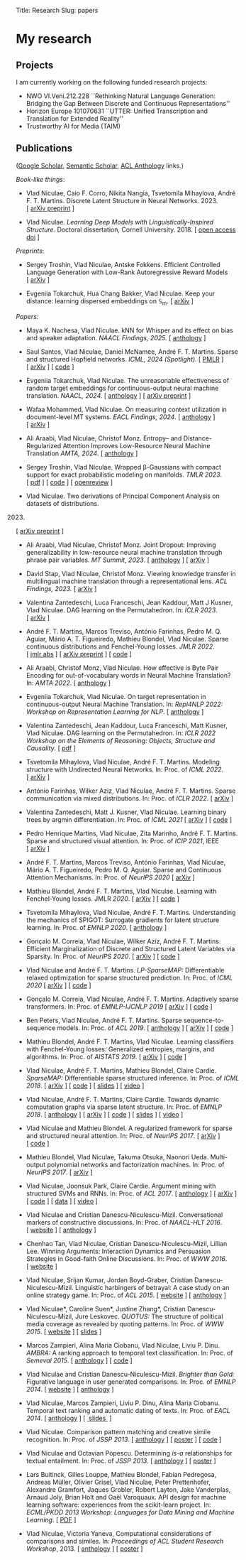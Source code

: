 Title: Research
Slug: papers

# My research

## Projects
I am currently working on the following funded research projects:

 - NWO VI.Veni.212.228 ``Rethinking Natural Language Generation: Bridging the Gap Between Discrete and Continuous Representations''
 - Horizon Europe 101070631 ``UTTER: Unified Transcription and Translation for
   Extended Reality''
 - Trustworthy AI for Media (TAIM)

## Publications

([Google Scholar](https://scholar.google.com/citations?user=7_3UAgQAAAAJ),
[Semantic Scholar](https://www.semanticscholar.org/author/2114966),
[ACL Anthology](https://aclweb.org/anthology/people/vlad-niculae) links.)

*Book-like things*:

* Vlad Niculae, Caio F. Corro, Nikita Nangia, Tsvetomila Mihaylova,
André F. T. Martins. Discrete Latent Structure in Neural Networks. 2023.
\[&nbsp;[arXiv&nbsp;preprint](https://arxiv.org/abs/2301.07473)&nbsp;\]

* Vlad Niculae.
*Learning Deep Models with Linguistically-Inspired Structure.*
Doctoral dissertation, Cornell University. 2018.
\[&nbsp;[open access doi](https://doi.org/10.7298/X4SJ1HVQ)&nbsp;\]

*Preprints*:

* Sergey Troshin, Vlad Niculae, Antske Fokkens.
Efficient Controlled Language Generation with Low-Rank Autoregressive Reward Models
\[&nbsp;[arXiv](https://arxiv.org/abs/2407.04615)&nbsp;\]

* Evgeniia Tokarchuk, Hua Chang Bakker, Vlad Niculae.
Keep your distance: learning dispersed embeddings on 𝕊<sub>m</sub>.
\[&nbsp;[arXiv](https://arxiv.org/abs/2502.08231)&nbsp;\]


*Papers*:

* Maya K. Nachesa, Vlad Niculae.
kNN for Whisper and its effect on bias and speaker adaptation.
*NAACL Findings, 2025.*
\[&nbsp;[anthology](https://aclanthology.org/2025.findings-naacl.369/)&nbsp;\]

* Saul Santos, Vlad Niculae, Daniel McNamee, André F. T. Martins.
Sparse and structured Hopfield networks.
*ICML, 2024 (Spotlight).*
\[&nbsp;[PMLR](https://proceedings.mlr.press/v235/santos24a.html)&nbsp;\]
\[&nbsp;[arXiv](https://arxiv.org/abs/2402.13725)&nbsp;\]
\[&nbsp;[code](https://github.com/deep-spin/SSHN)&nbsp;\]

* Evgeniia Tokarchuk, Vlad Niculae.
The unreasonable effectiveness of random target embeddings for 
continuous-output neural machine translation. 
*NAACL, 2024.*
\[&nbsp;[anthology](https://aclanthology.org/2024.naacl-short.56/)&nbsp;\]
\[&nbsp;[arXiv&nbsp;preprint](https://arxiv.org/abs/2310.20620)&nbsp;\]

* Wafaa Mohammed, Vlad Niculae.
On measuring context utilization in document-level MT systems.
*EACL Findings, 2024*.
\[&nbsp;[anthology](https://aclanthology.org/2024.findings-eacl.113/)&nbsp;\]
\[&nbsp;[arXiv](https://arxiv.org/abs/2402.01404)&nbsp;\]

* Ali Araabi, Vlad Niculae, Christof Monz.
Entropy– and Distance-Regularized Attention Improves Low-Resource Neural Machine Translation
*AMTA, 2024*.
\[&nbsp;[anthology](https://aclanthology.org/2024.amta-research.13/)&nbsp;\]

* Sergey Troshin, Vlad Niculae.
Wrapped β-Gaussians with compact support for exact probabilistic modeling on manifolds.
*TMLR 2023*.
\[&nbsp;[pdf](https://openreview.net/pdf?id=KrequDpWzt)&nbsp;\]
\[&nbsp;[code](https://github.com/ltl-uva/wbg)&nbsp;\]
\[&nbsp;[openreview](https://openreview.net/forum?id=KrequDpWzt)&nbsp;\]

* Vlad Niculae.
Two derivations of Principal Component Analysis on datasets of distributions.
2023.
\[&nbsp;[arXiv&nbsp;preprint](https://arxiv.org/abs/2306.13503)&nbsp;\]

* Ali Araabi, Vlad Niculae, Christof Monz.
Joint Dropout: Improving generalizability in 
low-resource neural machine translation through phrase pair variables.
*MT Summit, 2023*.
\[&nbsp;[anthology](https://aclanthology.org/2023.mtsummit-research.2/)&nbsp;\]
\[&nbsp;[arXiv](https://arxiv.org/abs/2307.12835)&nbsp;\]

* David Stap, Vlad Niculae, Christof Monz.
Viewing knowledge transfer in multilingual machine translation
through a representational lens. 
*ACL Findings, 2023.*
\[&nbsp;[arXiv](https://arxiv.org/abs/2305.11550)&nbsp;\]

* Valentina Zantedeschi, Luca Franceschi, Jean Kaddour, Matt J Kusner, Vlad Niculae.
DAG learning on the Permutahedron.
In: *ICLR 2023*.
\[&nbsp;[arXiv](https://arxiv.org/abs/2301.11898)&nbsp;\]

* André F. T. Martins, Marcos Treviso, António Farinhas, Pedro M. Q. Aguiar,
Mário A. T. Figueiredo, Mathieu Blondel, Vlad Niculae.
Sparse continuous distributions and Fenchel-Young losses. *JMLR 2022*.
\[&nbsp;[jmlr&nbsp;abs](https://www.jmlr.org/papers/v23/21-0879.html)&nbsp;\]
\[&nbsp;[arXiv&nbsp;preprint](https://arxiv.org/abs/2108.01988)&nbsp;\]
\[&nbsp;[code](https://github.com/deep-spin/sparse_continuous_distributions/)&nbsp;\]

* Ali Araabi, Christof Monz, Vlad Niculae.
How effective is Byte Pair Encoding for out-of-vocabulary words in Neural Machine Translation?
In: *AMTA 2022*.
\[&nbsp;[anthology](https://aclanthology.org/2022.amta-research.9/)&nbsp;]

* Evgeniia Tokarchuk, Vlad Niculae.
On target representation in continuous-output Neural Machine Translation.
In: *Repl4NLP 2022: Workshop on Representation Learning for NLP*.
\[&nbsp;[anthology](https://aclanthology.org/2022.repl4nlp-1.24)&nbsp;\]

* Valentina Zantedeschi, Jean Kaddour, Luca Franceschi, Matt Kusner, Vlad Niculae.
DAG learning on the Permutahedron.
In: *ICLR 2022 Workshop on the Elements of Reasoning: Objects, Structure and Causality*.
\[&nbsp;[pdf](https://openreview.net/pdf?id=S8X8vS_85gc)&nbsp;\]

* Tsvetomila Mihaylova, Vlad Niculae, André F. T. Martins.
Modeling structure with Undirected Neural Networks.
In: Proc. of *ICML 2022*.
\[&nbsp;[arXiv](https://arxiv.org/abs/2202.03760)&nbsp;\]

*  António Farinhas, Wilker Aziz, Vlad Niculae, André F. T. Martins.
Sparse communication via mixed distributions.
In: Proc. of *ICLR 2022*.
\[&nbsp;[arXiv](https://arxiv.org/abs/2108.02658)&nbsp;\]

* Valentina Zantedeschi, Matt J. Kusner, Vlad Niculae.
Learning binary trees by argmin differentiation.
In: Proc. of *ICML 2021* 
\[&nbsp;[arXiv](https://arxiv.org/abs/2010.04627)&nbsp;\]
\[&nbsp;[code](https://github.com/vzantedeschi/LatentTrees)&nbsp;\]

* Pedro Henrique Martins, Vlad Niculae, Zita Marinho, André F. T. Martins.
Sparse and structured visual attention.
In: Proc. of *ICIP 2021*, IEEE 
\[&nbsp;[arXiv](https://arxiv.org/abs/2002.05556)&nbsp;\]

* André F. T. Martins, Marcos Treviso, António Farinhas, Vlad Niculae, Mário A.
T. Figueiredo, Pedro M. Q. Aguiar.
Sparse and Continuous Attention Mechanisms. In: Proc. of *NeurIPS 2020*
\[&nbsp;[arXiv](https://arxiv.org/abs/2006.07214)&nbsp;\]

* Mathieu Blondel, André F. T. Martins, Vlad Niculae.
Learning with Fenchel-Young losses. JMLR *2020*.
\[&nbsp;[arXiv](https://arxiv.org/abs/1901.02324)&nbsp;\]
\[&nbsp;[code](https://github.com/mblondel/fenchel-young-losses)&nbsp;\]

* Tsvetomila Mihaylova, Vlad Niculae, André F. T. Martins.
Understanding the mechanics of SPIGOT: Surrogate gradients for latent structure
learning.
In: Proc. of *EMNLP 2020*. 
\[&nbsp;[anthology](https://www.aclweb.org/anthology/2020.emnlp-main.171/)&nbsp;\]

* Gonçalo M. Correia, Vlad Niculae, Wilker Aziz, André F. T. Martins.
Efficient Marginalization of Discrete and Structured Latent Variables via Sparsity.
In: Proc. of *NeurIPS 2020*.
\[&nbsp;[arXiv](https://arxiv.org/abs/2007.01919)&nbsp;\]
\[&nbsp;[code](https://github.com/deep-spin/sparse-marginalization-lvm)&nbsp;\]

* Vlad Niculae and André F. T. Martins.
*LP-SparseMAP:* Differentiable relaxed optimization for sparse structured
prediction. In: Proc. of *ICML 2020*
\[&nbsp;[arXiv](https://arxiv.org/abs/2001.04437)&nbsp;\]
\[&nbsp;[code](https://github.com/deep-spin/lp-sparsemap)&nbsp;\]

* Gonçalo M. Correia, Vlad Niculae, André F. T. Martins.
Adaptively sparse transformers.
In: Proc. of *EMNLP-IJCNLP 2019*
\[&nbsp;[arXiv](https://arxiv.org/abs/1909.00015)&nbsp;\]
\[&nbsp;[code](https://github.com/deep-spin/entmax)&nbsp;\]

* Ben Peters, Vlad Niculae, André F. T. Martins.
Sparse sequence-to-sequence models.
In: Proc. of *ACL 2019*. 
\[&nbsp;[anthology](https://www.aclweb.org/anthology/P19-1146/)&nbsp;\]
\[&nbsp;[arXiv](https://arxiv.org/abs/1905.05702)&nbsp;\]
\[&nbsp;[code](https://github.com/deep-spin/entmax)&nbsp;\]


* Mathieu Blondel, André F. T. Martins, Vlad Niculae.
Learning classifiers with Fenchel-Young losses: Generalized entropies, margins,
and algorithms. In: Proc. of *AISTATS 2019*.
\[&nbsp;[arXiv](https://arxiv.org/abs/1805.09717)&nbsp;\]
\[&nbsp;[code](https://github.com/mblondel/fenchel-young-losses)&nbsp;\]


* Vlad Niculae, André F. T. Martins, Mathieu Blondel, Claire Cardie.
*SparseMAP:* Differentiable sparse structured inference.
In: Proc. of *ICML 2018*.
\[&nbsp;[arXiv](https://arxiv.org/abs/1802.04223)&nbsp;\]
\[&nbsp;[code](https://github.com/vene/sparsemap)&nbsp;\]
\[&nbsp;[slides](/talks/sparsemap-icml18-talk.pdf)&nbsp;\]
\[&nbsp;[video](https://vimeo.com/294661122)&nbsp;\]

* Vlad Niculae, André F. T. Martins, Claire Cardie.
Towards dynamic computation graphs via sparse latent structure.
In: Proc. of *EMNLP 2018*.
\[&nbsp;[anthology](https://aclweb.org/anthology/papers/D/D18/D18-1108/)&nbsp;\]
\[&nbsp;[arXiv](https://arxiv.org/abs/1809.00653)&nbsp;\]
\[&nbsp;[code](https://github.com/vene/sparsemap/tree/master/cpp)&nbsp;\]
\[&nbsp;[slides](/talks/18-sparsemap-emnlp.pdf)&nbsp;\]
\[&nbsp;[video](https://vimeo.com/305198410)&nbsp;\]

* Vlad Niculae and Mathieu Blondel.
A regularized framework for sparse and structured neural attention.
In: Proc. of *NeurIPS 2017*.
\[&nbsp;[arXiv](https://arxiv.org/abs/1705.07704)&nbsp;\]
\[&nbsp;[code](https://github.com/vene/sparse-structured-attention)&nbsp;\]


* Mathieu Blondel, Vlad Niculae, Takuma Otsuka, Naonori Ueda.
Multi-output polynomial networks and factorization machines. In: Proc.
of *NeurIPS 2017*.
\[&nbsp;[arXiv](https://arxiv.org/abs/1705.07603)&nbsp;\]

* Vlad Niculae, Joonsuk Park, Claire Cardie.
Argument mining with structured SVMs and RNNs. In: Proc. of *ACL 2017*.
\[&nbsp;[anthology](https://aclweb.org/anthology/papers/P/P17/P17-1091/)&nbsp;\]
\[&nbsp;[arXiv](https://arxiv.org/abs/1704.06869)&nbsp;\]
\[&nbsp;[code](https://github.com/vene/marseille)&nbsp;\]
\[&nbsp;[data](http://joonsuk.org/)&nbsp;\]
\[&nbsp;[video](https://vimeo.com/234957758)&nbsp;\]


* Vlad Niculae and Cristian Danescu-Niculescu-Mizil.
Conversational markers of constructive discussions. In: Proc. of *NAACL-HLT 2016*.
\[&nbsp;[website](/constructive)&nbsp;\]
\[&nbsp;[anthology](https://aclweb.org/anthology/papers/N/N16/N16-1070/)&nbsp;\]

* Chenhao Tan, Vlad Niculae, Cristian Danescu-Niculescu-Mizil, Lillian Lee.
Winning Arguments: Interaction Dynamics and Persuasion Strategies in Good-faith Online Discussions. In: Proc. of *WWW 2016*.
\[&nbsp;[website](https://chenhaot.com/pages/changemyview.html)&nbsp;\]

* Vlad Niculae, Srijan Kumar, Jordan Boyd-Graber, Cristian Danescu-Niculescu-Mizil. Linguistic harbingers of betrayal: A case study
on an online strategy game. In: Proc. of *ACL 2015*.
\[&nbsp;[website](/betrayal)&nbsp;\]
\[&nbsp;[anthology](https://aclweb.org/anthology/papers/P/P15/P15-1159/)&nbsp;\]

* Vlad Niculae\*, Caroline Suen\*, Justine Zhang\*, Cristian Danescu-Niculescu-Mizil, Jure Leskovec. *QUOTUS:* The structure of political media coverage as revealed by quoting patterns. In: Proc. of *WWW 2015*.
\[&nbsp;[website](http://snap.stanford.edu/quotus/)&nbsp;\]
\[&nbsp;[slides](papers/quotus-talk-vlad-web.pdf)&nbsp;\]

* Marcos Zampieri, Alina Maria Ciobanu, Vlad Niculae, Liviu P. Dinu.
*AMBRA:* A ranking approach to temporal text classification.
In: Proc. of *Semeval 2015*.
\[&nbsp;[anthology](https://aclweb.org/anthology/papers/S/S15/S15-2144/)&nbsp;]
\[&nbsp;[code](http://github.com/vene/ambra)&nbsp;\]

* Vlad Niculae and Cristian Danescu-Niculescu-Mizil.
*Brighter than Gold:* Figurative language in user generated comparisons.
In: Proc. of *EMNLP 2014*.
\[&nbsp;[website](/figurative-comparisons)&nbsp;\]
\[&nbsp;[anthology](https://www.aclweb.org/anthology/D14-1215/)&nbsp;\]

* Vlad Niculae, Marcos Zampieri, Liviu P. Dinu, Alina Maria Ciobanu.
Temporal text ranking and automatic dating of texts. In: Proc. of *EACL 2014*.
\[&nbsp;[anthology](https://aclweb.org/anthology/papers/W/W13/W13-2714/)&nbsp;\]
\[ [&nbsp;slides&nbsp;](papers/eacl14-temporal-slides.pdf) \]

* Vlad Niculae. Comparison pattern matching and creative simile recognition. In:
Proc. of *JSSP 2013*.
\[&nbsp;[anthology](http://aclweb.org/anthology/W/W13/W13-3829/)&nbsp;\]
\[&nbsp;[poster](papers/jssp13-similes-poster.pdf)&nbsp;\]
\[&nbsp;[code](https://github.com/vene/comparison-pattern)&nbsp;\]

* Vlad Niculae and Octavian Popescu. Determining *is-a* relationships for textual
entailment. In: Proc. of *JSSP 2013*.
\[&nbsp;[anthology](http://aclweb.org/anthology/W/W13/W13-3830.pdf)&nbsp;\]
\[&nbsp;[poster](papers/jssp-rte-poster.pdf)&nbsp;\]

* Lars Buitinck, Gilles Louppe, Mathieu Blondel, Fabian Pedregosa, Andreas
Müller, Olivier Grisel, Vlad Niculae, Peter Prettenhofer, Alexandre Gramfort,
Jaques Grobler, Robert Layton, Jake Vanderplas, Arnaud Joly, Brian Holt and
Gaël Varoquaux.
API design for machine learning software: experiences from the scikit-learn
project.  In: *ECML/PKDD 2013 Workshop: Languages for Data Mining and Machine
Learning*.
\[&nbsp;[PDF](http://orbi.ulg.ac.be/bitstream/2268/154357/1/paper.pdf)&nbsp;\]

* Vlad Niculae, Victoria Yaneva,
Computational considerations of comparisons and similes. In: *Proceedings of ACL
Student Research Workshop*, 2013.
\[&nbsp;[anthology](https://aclweb.org/anthology/papers/P/P13/P13-3013/)&nbsp;\] 
\[&nbsp;[poster](papers/aclsrw13-poster.pdf)&nbsp;\]
